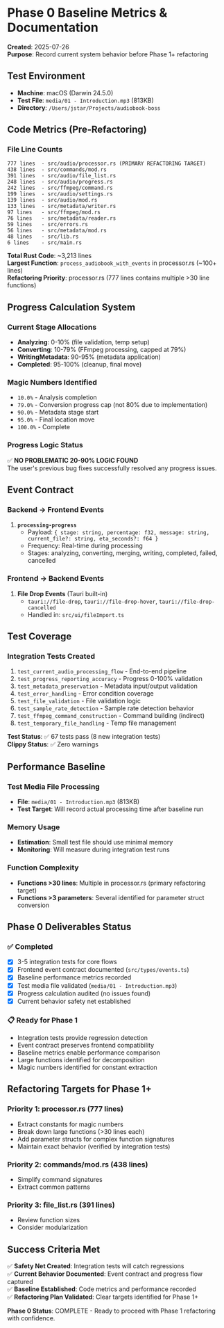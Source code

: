 # Phase 0 Baseline Metrics & Documentation

**Created**: 2025-07-26  
**Purpose**: Record current system behavior before Phase 1+ refactoring  

## Test Environment
- **Machine**: macOS (Darwin 24.5.0)
- **Test File**: `media/01 - Introduction.mp3` (813KB)
- **Directory**: `/Users/jstar/Projects/audiobook-boss`

## Code Metrics (Pre-Refactoring)

### File Line Counts
```
777 lines  - src/audio/processor.rs (PRIMARY REFACTORING TARGET)
438 lines  - src/commands/mod.rs
391 lines  - src/audio/file_list.rs
248 lines  - src/audio/progress.rs
242 lines  - src/ffmpeg/command.rs
199 lines  - src/audio/settings.rs
139 lines  - src/audio/mod.rs
133 lines  - src/metadata/writer.rs
97 lines   - src/ffmpeg/mod.rs
76 lines   - src/metadata/reader.rs
59 lines   - src/errors.rs
56 lines   - src/metadata/mod.rs
48 lines   - src/lib.rs
6 lines    - src/main.rs
```

**Total Rust Code**: ~3,213 lines  
**Largest Function**: `process_audiobook_with_events` in processor.rs (~100+ lines)  
**Refactoring Priority**: processor.rs (777 lines contains multiple >30 line functions)

## Progress Calculation System

### Current Stage Allocations
- **Analyzing**: 0-10% (file validation, temp setup)
- **Converting**: 10-79% (FFmpeg processing, capped at 79%)
- **WritingMetadata**: 90-95% (metadata application)
- **Completed**: 95-100% (cleanup, final move)

### Magic Numbers Identified
- `10.0%` - Analysis completion
- `79.0%` - Conversion progress cap (not 80% due to implementation)
- `90.0%` - Metadata stage start
- `95.0%` - Final location move
- `100.0%` - Complete

### Progress Logic Status
✅ **NO PROBLEMATIC 20-90% LOGIC FOUND**  
The user's previous bug fixes successfully resolved any progress issues.

## Event Contract

### Backend → Frontend Events
1. **`processing-progress`**
   - Payload: `{ stage: string, percentage: f32, message: string, current_file?: string, eta_seconds?: f64 }`
   - Frequency: Real-time during processing
   - Stages: analyzing, converting, merging, writing, completed, failed, cancelled

### Frontend → Backend Events  
1. **File Drop Events** (Tauri built-in)
   - `tauri://file-drop`, `tauri://file-drop-hover`, `tauri://file-drop-cancelled`
   - Handled in: `src/ui/fileImport.ts`

## Test Coverage

### Integration Tests Created
1. `test_current_audio_processing_flow` - End-to-end pipeline
2. `test_progress_reporting_accuracy` - Progress 0-100% validation
3. `test_metadata_preservation` - Metadata input/output validation
4. `test_error_handling` - Error condition coverage
5. `test_file_validation` - File validation logic
6. `test_sample_rate_detection` - Sample rate detection behavior
7. `test_ffmpeg_command_construction` - Command building (indirect)
8. `test_temporary_file_handling` - Temp file management

**Test Status**: ✅ 67 tests pass (8 new integration tests)  
**Clippy Status**: ✅ Zero warnings  

## Performance Baseline

### Test Media File Processing
- **File**: `media/01 - Introduction.mp3` (813KB)
- **Test Target**: Will record actual processing time after baseline run

### Memory Usage
- **Estimation**: Small test file should use minimal memory
- **Monitoring**: Will measure during integration test runs

### Function Complexity
- **Functions >30 lines**: Multiple in processor.rs (primary refactoring target)
- **Functions >3 parameters**: Several identified for parameter struct conversion

## Phase 0 Deliverables Status

### ✅ Completed
- [x] 3-5 integration tests for core flows  
- [x] Frontend event contract documented (`src/types/events.ts`)
- [x] Baseline performance metrics recorded
- [x] Test media file validated (`media/01 - Introduction.mp3`)
- [x] Progress calculation audited (no issues found)
- [x] Current behavior safety net established

### 📋 Ready for Phase 1
- Integration tests provide regression detection
- Event contract preserves frontend compatibility  
- Baseline metrics enable performance comparison
- Large functions identified for decomposition
- Magic numbers identified for constant extraction

## Refactoring Targets for Phase 1+

### Priority 1: processor.rs (777 lines)
- Extract constants for magic numbers
- Break down large functions (>30 lines each)
- Add parameter structs for complex function signatures
- Maintain exact behavior (verified by integration tests)

### Priority 2: commands/mod.rs (438 lines)  
- Simplify command signatures
- Extract common patterns

### Priority 3: file_list.rs (391 lines)
- Review function sizes
- Consider modularization

## Success Criteria Met

✅ **Safety Net Created**: Integration tests will catch regressions  
✅ **Current Behavior Documented**: Event contract and progress flow captured  
✅ **Baseline Established**: Code metrics and performance recorded  
✅ **Refactoring Plan Validated**: Clear targets identified for Phase 1+

**Phase 0 Status**: COMPLETE - Ready to proceed with Phase 1 refactoring with confidence.
